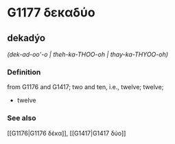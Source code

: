 # G1177 δεκαδύο

## dekadýo

_(dek-ad-oo'-o | theh-ka-THOO-oh | thay-ka-THYOO-oh)_

### Definition

from G1176 and G1417; two and ten, i.e., twelve; twelve; 

- twelve

### See also

[[G1176|G1176 δέκα]], [[G1417|G1417 δύο]]
